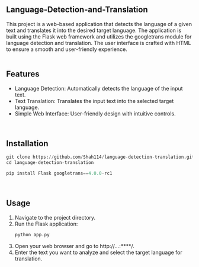 ## Language-Detection-and-Translation
This project is a web-based application that detects the language of a given text and translates it into the desired target language. The application is built using the Flask web framework and utilizes the googletrans module for language detection and translation. The user interface is crafted with HTML to ensure a smooth and user-friendly experience. <br/>
<br/>

## Features
* Language Detection: Automatically detects the language of the input text.
* Text Translation: Translates the input text into the selected target language.
* Simple Web Interface: User-friendly design with intuitive controls. <br/>
<br/>

## Installation
```python
git clone https://github.com/Shah114/language-detection-translation.git
cd language-detection-translation

pip install Flask googletrans==4.0.0-rc1
```
<br/>

## Usage
1. Navigate to the project directory.
2. Run the Flask application:
   ```bash
   python app.py
   ```
3. Open your web browser and go to http://***.*.*.*:****/.
4. Enter the text you want to analyze and select the target language for translation. <br/>
<br/>






